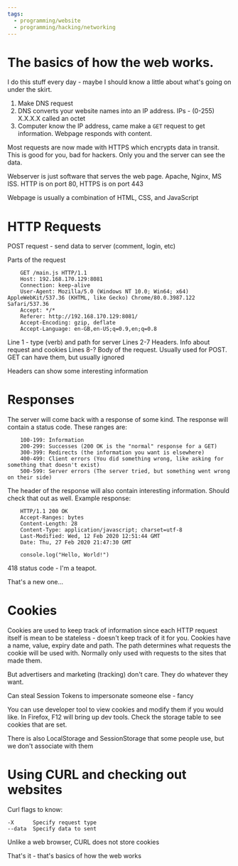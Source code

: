 ```yaml
---
tags:
  - programming/website
  - programming/hacking/networking
---
```


# The basics of how the web works. 

I do this stuff every day - maybe I should know a little about what's going on under the skirt. 

1. Make DNS request
2. DNS converts your website names into an IP address. IPs - (0-255) X.X.X.X called an octet
3. Computer know the IP address, came make a `GET` request to get information. Webpage responds with content.

Most requests are now made with HTTPS which encrypts data in transit. This is good for you, bad for hackers. Only you
and the server can see the data. 

Webserver is just software that serves the web page. Apache, Nginx, MS ISS. HTTP is on port 80, HTTPS is on port 443

Webpage is usually a combination of HTML, CSS, and JavaScript

# HTTP Requests

POST request - send data to server (comment, login, etc)

Parts of the request

```
    GET /main.js HTTP/1.1
    Host: 192.168.170.129:8081
    Connection: keep-alive
    User-Agent: Mozilla/5.0 (Windows NT 10.0; Win64; x64) AppleWebKit/537.36 (KHTML, like Gecko) Chrome/80.0.3987.122 Safari/537.36
    Accept: */*
    Referer: http://192.168.170.129:8081/
    Accept-Encoding: gzip, deflate
    Accept-Language: en-GB,en-US;q=0.9,en;q=0.8
```

Line 1 - type (verb) and path for server
Lines 2-7 Headers. Info about request and cookies
Lines 8-? Body of the request. Usually used for POST. GET can have them, but usually ignored

Headers can show some interesting information

# Responses

The server will come back with a response of some kind. The response will contain a status code. These ranges are:

```
    100-199: Information
    200-299: Successes (200 OK is the "normal" response for a GET)
    300-399: Redirects (the information you want is elsewhere)
    400-499: Client errors (You did something wrong, like asking for something that doesn't exist)
    500-599: Server errors (The server tried, but something went wrong on their side)
```

The header of the response will also contain interesting information. Should check that out as well. Example response: 

```
    HTTP/1.1 200 OK
    Accept-Ranges: bytes
    Content-Length: 28
    Content-Type: application/javascript; charset=utf-8
    Last-Modified: Wed, 12 Feb 2020 12:51:44 GMT
    Date: Thu, 27 Feb 2020 21:47:30 GMT

    console.log("Hello, World!")
```

418 status code - I'm a teapot.

That's a new one...

# Cookies

Cookies are used to keep track of information since each HTTP request itself is mean to be stateless - doesn't keep
track of it for you. Cookies have a name, value, expiry date and path. The path determines what requests the cookie will
be used with. Normally only used with requests to the sites that made them. 


But advertisers and marketing (tracking) don't care. They do whatever they want.

Can steal Session Tokens to impersonate someone else - fancy

You can use developer tool to view cookies and modify them if you would like. In Firefox, F12 will bring up dev tools.
Check the storage table to see cookies that are set.

There is also LocalStorage and SessionStorage that some people use, but we don't associate with them


# Using CURL and checking out websites

Curl flags to know:
```
-X      Specify request type
--data  Specify data to sent
```

Unlike a web browser, CURL does not store cookies

That's it - that's basics of how the web works
